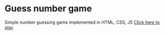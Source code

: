 # Guess number game 
Simple number guessing game implemented in HTML, CSS, JS
[Click here to play](https://chopstxx.github.io/guess-number/)
